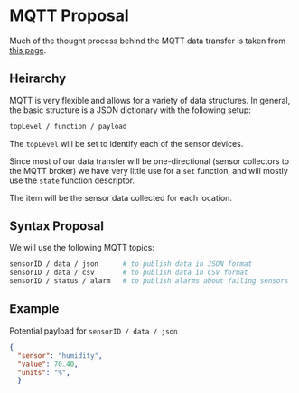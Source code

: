 # MQTT Proposal

Much of the thought process behind the MQTT data transfer is taken from [this page](https://github.com/mqtt-smarthome/mqtt-smarthome/blob/master/Architecture.md).


## Heirarchy

MQTT is very flexible and allows for a variety of data structures.
In general, the basic structure is a JSON dictionary with the following setup:

```bash
topLevel / function / payload
```

The `topLevel` will be set to identify each of the sensor devices.

Since most of our data transfer will be one-directional (sensor collectors to the MQTT broker) we have very little use for a `set` function, and will mostly use the `state` function descriptor.

The item will be the sensor data collected for each location.


## Syntax Proposal

We will use the following MQTT topics:

```bash
sensorID / data / json      # to publish data in JSON format
sensorID / data / csv       # to publish data in CSV format
sensorID / status / alarm   # to publish alarms about failing sensors
```

## Example

Potential payload for `sensorID / data / json`

```json
{
  "sensor": "humidity",
  "value": 70.40,
  "units": "%",
  }
```
